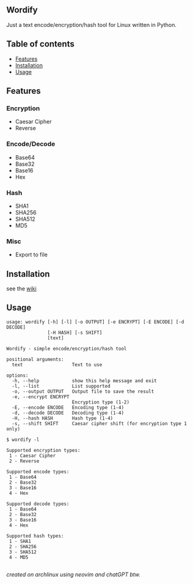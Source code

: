## Wordify
Just a text encode/encryption/hash tool for Linux written in Python.

## Table of contents

- [Features](#Features)
- [Installation](#Installation)
- [Usage](#Usage)

## Features
### Encryption
- Caesar Cipher
- Reverse

### Encode/Decode
- Base64
- Base32
- Base16
- Hex

### Hash
- SHA1
- SHA256
- SHA512
- MD5

### Misc
- Export to file

## Installation
see the [wiki](https://github.com/FewLy-Torch-1861/Wordify/wiki/Installation)

## Usage

```
usage: wordify [-h] [-l] [-o OUTPUT] [-e ENCRYPT] [-E ENCODE] [-d DECODE]
               [-H HASH] [-s SHIFT]
               [text]

Wordify - simple encode/encryption/hash tool

positional arguments:
  text                  Text to use

options:
  -h, --help            show this help message and exit
  -l, --list            List supported
  -o, --output OUTPUT   Output file to save the result
  -e, --encrypt ENCRYPT
                        Encryption type (1-2)
  -E, --encode ENCODE   Encoding type (1-4)
  -d, --decode DECODE   Decoding type (1-4)
  -H, --hash HASH       Hash type (1-4)
  -s, --shift SHIFT     Caesar cipher shift (for encryption type 1 only)
```

```
$ wordify -l

Supported encryption types:
 1 - Caesar Cipher
 2 - Reverse

Supported encode types:
 1 - Base64
 2 - Base32
 3 - Base16
 4 - Hex

Supported decode types:
 1 - Base64
 2 - Base32
 3 - Base16
 4 - Hex

Supported hash types:
 1 - SHA1
 2 - SHA256
 3 - SHA512
 4 - MD5
```

##

*created on archlinux using neovim and chatGPT btw.*
